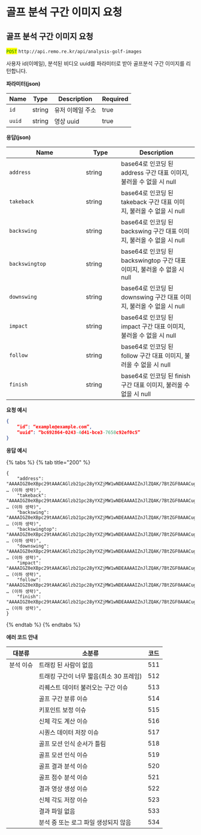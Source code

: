# 골프 분석 구간 이미지 요청

## 골프 분석 구간 이미지 요청

<mark style="color:green;">`POST`</mark> `http://api.remo.re.kr/api/analysis-golf-images`

사용자 id(이메일), 분석된 비디오 uuid를 파라미터로 받아 골프분석 구간 이미지를 리턴합니다.

**파라미터(json)**

<table><thead><tr><th>Name</th><th>Type</th><th>Description</th><th data-type="checkbox">Required</th></tr></thead><tbody><tr><td><code>id</code></td><td>string</td><td>유저 이메일 주소</td><td>true</td></tr><tr><td><code>uuid</code></td><td>string</td><td>영상 uuid</td><td>true</td></tr></tbody></table>

**응답(json)**

<table><thead><tr><th width="189">Name</th><th width="78">Type</th><th>Description</th></tr></thead><tbody><tr><td><code>address</code></td><td>string</td><td>base64로 인코딩 된 address 구간 대표 이미지, 불러올 수 없을 시 null</td></tr><tr><td><code>takeback</code></td><td>string</td><td>base64로 인코딩 된 takeback 구간 대표 이미지, 불러올 수 없을 시 null</td></tr><tr><td><code>backswing</code></td><td>string</td><td>base64로 인코딩 된 backswing 구간 대표 이미지, 불러올 수 없을 시 null</td></tr><tr><td><code>backswingtop</code></td><td>string</td><td>base64로 인코딩 된 backswingtop 구간 대표 이미지, 불러올 수 없을 시 null</td></tr><tr><td><code>downswing</code></td><td>string</td><td>base64로 인코딩 된 downswing 구간 대표 이미지, 불러올 수 없을 시 null</td></tr><tr><td><code>impact</code></td><td>string</td><td>base64로 인코딩 된 impact 구간 대표 이미지, 불러올 수 없을 시 null</td></tr><tr><td><code>follow</code></td><td>string</td><td>base64로 인코딩 된 follow 구간 대표 이미지, 불러올 수 없을 시 null</td></tr><tr><td><code>finish</code></td><td>string</td><td>base64로 인코딩 된 finish 구간 대표 이미지, 불러올 수 없을 시 null</td></tr></tbody></table>

**요청 예시**

```json
{
    “id”: “example@example.com”,
    “uuid”: “bc692864-0243-4d41-bce3-7658c92ef0c5”
}
```

**응답 예시**

{% tabs %}
{% tab title="200" %}
```
{
    "address": "AAAAIGZ0eXBpc29tAAACAGlzb21pc28yYXZjMW1wNDEAAAAIZnJlZQAK/7BtZGF0AAACugYF … (이하 생략)",
    "takeback": "AAAAIGZ0eXBpc29tAAACAGlzb21pc28yYXZjMW1wNDEAAAAIZnJlZQAK/7BtZGF0AAACugYF … (이하 생략)",
    "backswing": "AAAAIGZ0eXBpc29tAAACAGlzb21pc28yYXZjMW1wNDEAAAAIZnJlZQAK/7BtZGF0AAACugYF … (이하 생략)",
    "backswingtop": "AAAAIGZ0eXBpc29tAAACAGlzb21pc28yYXZjMW1wNDEAAAAIZnJlZQAK/7BtZGF0AAACugYF … (이하 생략)",
    "downswing": "AAAAIGZ0eXBpc29tAAACAGlzb21pc28yYXZjMW1wNDEAAAAIZnJlZQAK/7BtZGF0AAACugYF … (이하 생략)",
    "impact": "AAAAIGZ0eXBpc29tAAACAGlzb21pc28yYXZjMW1wNDEAAAAIZnJlZQAK/7BtZGF0AAACugYF … (이하 생략)",
    "follow": "AAAAIGZ0eXBpc29tAAACAGlzb21pc28yYXZjMW1wNDEAAAAIZnJlZQAK/7BtZGF0AAACugYF … (이하 생략)",
    "finish": "AAAAIGZ0eXBpc29tAAACAGlzb21pc28yYXZjMW1wNDEAAAAIZnJlZQAK/7BtZGF0AAACugYF … (이하 생략)",
}
```
{% endtab %}
{% endtabs %}

**에러 코드 안내**

| 대분류   | 소분류                      | 코드  |
| ----- | ------------------------ | --- |
| 분석 이슈 | 트래킹 된 사람이 없음             | 511 |
|       | 트래킹 구간이 너무 짧음(최소 30 프레임) | 512 |
|       | 리퀘스트 데이터 불러오는 구간 이슈      | 513 |
|       | 골프 구간 분류 이슈              | 514 |
|       | 키포인트 보정 이슈               | 515 |
|       | 신체 각도 계산 이슈              | 516 |
|       | 시퀀스 데이터 저장 이슈            | 517 |
|       | 골프 모션 인식 순서가 틀림          | 518 |
|       | 골프 모션 인식 이슈              | 519 |
|       | 골프 결과 분석 이슈              | 520 |
|       | 골프 점수 분석 이슈              | 521 |
|       | 결과 영상 생성 이슈              | 522 |
|       | 신체 각도 저장 이슈              | 523 |
|       | 결과 파일 없음                 | 533 |
|       | 분석 중 또는 로그 파일 생성되지 않음    | 534 |
